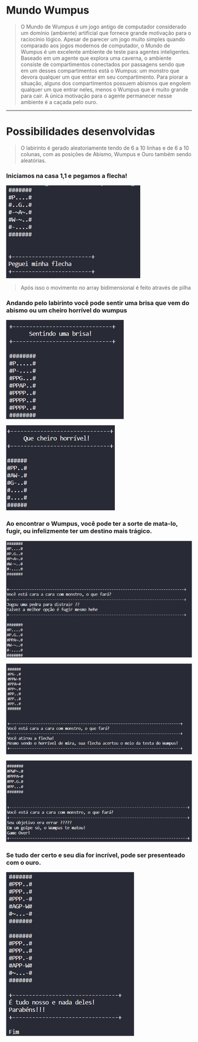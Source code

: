 # Mundo Wumpus

> O Mundo de Wumpus é um  jogo antigo de computador considerado um domínio (ambiente) artificial que fornece grande motivação para o raciocínio lógico. Apesar de parecer um jogo muito simples quando comparado aos jogos modernos de computador, o Mundo de Wumpus é um excelente ambiente de teste para agentes inteligentes.
> Baseado em um agente que explora uma caverna, o ambiente consiste de compartimentos conectados por passagens sendo que em um desses compartimentos está o Wumpus: um monstro que devora qualquer um que entrar em seu compartimento. Para piorar a situação, alguns dos compartimentos possuem abismos que engolem qualquer um que entrar neles, menos o Wumpus que é muito grande para cair. A única motivação para o agente permanecer nesse ambiente é a caçada pelo ouro.

---
# Possibilidades desenvolvidas

> O labirinto é gerado aleatoriamente tendo de 6 a 10 linhas e de 6 a 10 colunas, com as posições de Abismo, Wumpus e Ouro também sendo aleatórias.

### Iniciamos na casa 1,1 e pegamos a flecha!

![](imagensWumpus/pegaFlecha.png)

> Após isso o movimento no array bidimensional é feito através de pilha

### Andando pelo labirinto você pode sentir uma brisa que vem do abismo ou um cheiro horrível do wumpus

![](imagensWumpus/brisa.png)

![](imagensWumpus/fedor.png)

### Ao encontrar o Wumpus, você pode ter a sorte de mata-lo, fugir, ou infelizmente ter um destino mais trágico.

![](imagensWumpus/fugindoDoWumpus.png)

![](imagensWumpus/matandoWumpus.png)

![](imagensWumpus/morrendoParaWumpus.png)

### Se tudo der certo e seu dia for incrível, pode ser presenteado com o ouro.

![](imagensWumpus/ouro.png)












